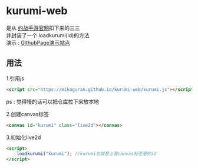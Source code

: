 # kurumi-web

是从 [约战手游官网](http://www.datealive.com/)扣下来的三三  
并封装了一个 loadkurumi(id)的方法  
演示 : [GithubPage演示站点](https://mikaguran.github.io/kurumi-web/index.html)

## 用法
1.引用js
```html
<script src="https://mikaguran.github.io/kurumi-web/kurumi.js"></script>
```
ps : 觉得慢的话可以把仓库拉下来放本地  
  
2.创建canvas标签
```html
<canvas id="kurumi" class="live2d"></canvas>
```
3.初始化live2d
```html
<script>
    loadkurumi("kurumi"); //kurumi也就是上面canvas标签里的id
</script>
```